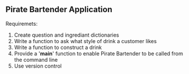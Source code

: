 Pirate Bartender Application
----------------------------

Requiremets:
1. Create question and ingrediant dictionaries
2. Write a function to ask what style of drink a customer likes
3. Write a function to construct a drink
4. Provide a '__main__' function to enable Pirate Bartender to be called from 
   the command line
5. Use version control
